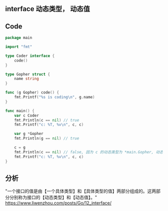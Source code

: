 ## interface 动态类型， 动态值

## Code
```go
package main

import "fmt"

type Coder interface {
	code()
}

type Gopher struct {
	name string
}

func (g Gopher) code() {
	fmt.Printf("%s is coding\n", g.name)
}

func main() {
	var c Coder
	fmt.Println(c == nil) // true
	fmt.Printf("c: %T, %v\n", c, c)

	var g *Gopher
	fmt.Println(g == nil) // true

	c = g
	fmt.Println(c == nil) // false, 因为 c 的动态类型为 *main.Gopher, 动态值为 nil
	fmt.Printf("c: %T, %v\n", c, c)
}
```

## 分析
"一个接口的值是由【一个具体类型】和【具体类型的值】两部分组成的。这两部分分别称为接口的【动态类型】和【动态值】。"
https://www.liwenzhou.com/posts/Go/12_interface/

